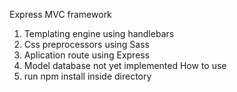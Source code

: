 Express MVC framework
1. Templating engine using handlebars
2. Css preprocessors using Sass
3. Aplication route using Express
4. Model database not yet implemented
How to use
1. run npm install inside directory